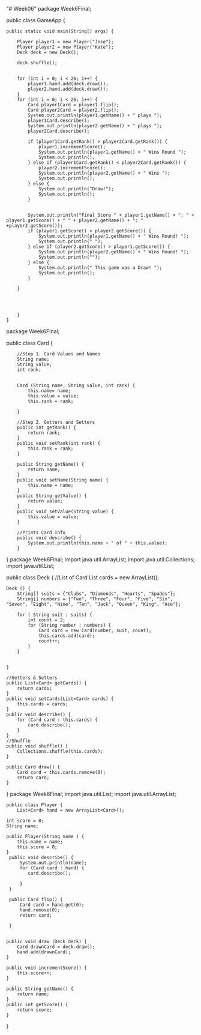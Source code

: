 "# Week06" 
package Week6Final;

public class GameApp {

	public static void main(String[] args) {
		
		Player player1 = new Player("Jose");
		Player player2 = new Player("Kate");
		Deck deck = new Deck();
		
		deck.shuffle();
		
		
		for (int i = 0; i < 26; i++) {
			player1.hand.add(deck.draw());
			player2.hand.add(deck.draw());
		}
		for (int i = 0; i < 26; i++) {
			Card player1Card = player1.flip();
			Card player2Card = player2.flip();	
			System.out.println(player1.getName() + " plays ");
			player1Card.describe();
			System.out.println(player2.getName() + " plays ");
			player2Card.describe();
			
			if (player1Card.getRank() > player2Card.getRank()) {
				player1.incrementScore();
				System.out.println(player1.getName() + " Wins Round ");
				System.out.println();
			} else if (player1Card.getRank() < player2Card.getRank()) {
				player2.incrementScore();
				System.out.println(player2.getName() + " Wins ");
				System.out.println();
			} else {
				System.out.println("Draw!");
				System.out.println();
			}
				
			
			System.out.println("Final Score " + player1.getName() + ": " + player1.getScore() + " " + player2.getName() + ": " +player2.getScore());
			if (player1.getScore() > player2.getScore()) {
				System.out.println(player1.getName() + " Wins Round! ");
				System.out.println(" ");
			} else if (player2.getScore() > player1.getScore()) {
				System.out.println(player2.getName() + " Wins Round! ");
				System.out.println("");
			} else {
				System.out.println(" This game was a Draw! ");
				System.out.println();
			}
		
		}

			
			
			
		}
	}
  package Week6Final;

public class Card {

		
		//Step 1. Card Values and Names
		String name;
		String value;
		int rank;
		
		
		Card (String name, String value, int rank) {
			this.name= name;
			this.value = value;
			this.rank = rank;
			
		}
			
		//Step 2. Getters and Setters
		public int getRank() {
			return rank;
		}
		public void setRank(int rank) {
			this.rank = rank;
		}
		
		public String getName() {
			return name;
		}
		public void setName(String name) {
			this.name = name;
		}
		public String getValue() {
			return value;
		}
		public void setValue(String value) {
			this.value = value;
		}
		
		//Prints Card Info
		public void describe() {
			System.out.println(this.name + " of " + this.value);
		}

		
}
package Week6Final;
import java.util.ArrayList;
import java.util.Collections;
import java.util.List;

public class Deck {
	//List of Card
	List<Card> cards = new ArrayList<Card>();
	
	
	Deck () {
		String[] suits = {"Clubs", "Diamonds", "Hearts", "Spades"};
		String[] numbers = {"Two", "Three", "Four", "Five", "Six", "Seven", "Eight", "Nine", "Ten", "Jack", "Queen", "King", "Ace"};
		
		for ( String suit : suits) {
			int count = 2;
			for (String number : numbers) {
				Card card = new Card(number, suit, count);
				this.cards.add(card);
				count++;
			}
		}
		
		
	}
	
	//Getters & Setters
	public List<Card> getCards() {
		return cards;
	}
	public void setCards(List<Card> cards) {
		this.cards = cards;
	}
	public void describe() {
		for (Card card : this.cards) {
			card.describe();
		}
	}
	//Shuffle
	public void shuffle() {
		Collections.shuffle(this.cards);
	}
	
	public Card draw() {
		Card card = this.cards.remove(0);
		return card;
	}
}
  package Week6Final;
import java.util.List;
import java.util.ArrayList;

	public class Player {
		List<Card> hand = new ArrayList<Card>();
	
	int score = 0;
	String name;
	
	public Player(String name ) {
		this.name = name;
		this.score = 0;
	}
	 public void describe() {
		 System.out.println(name);
		 for (Card card : hand) {
			card.describe();
		
		 }
	 }

	 public Card flip() {
		 Card card = hand.get(0);
		 hand.remove(0);
		 return card;
		 
	 }
	 
	 
	public void draw (Deck deck) {
		Card drawnCard = deck.draw();
		hand.add(drawnCard);
	}
	
	public void incrementScore() {
		this.score++;
	}
	
	public String getName() {
		return name;
	}
	public int getScore() {
		return score;
	}
}



